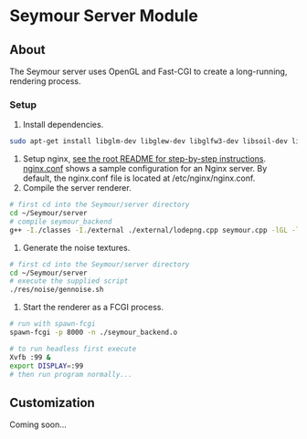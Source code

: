 # Seymour Server Module

## About

The Seymour server uses OpenGL and Fast-CGI to create a long-running, rendering process.

### Setup

1. Install dependencies.
  ```sh
  sudo apt-get install libglm-dev libglew-dev libglfw3-dev libsoil-dev libjpeg-dev libfcgi-dev spawn-fcgi nginx xvfb g++ libassimp-dev openssl libssl-dev imagemagick
  ```
1. Setup nginx, [see the root README for step-by-step instructions](../README.md). [nginx.conf](./nginx.conf) shows a sample configuration for an Nginx server. By default, the nginx.conf file is located at /etc/nginx/nginx.conf.
1. Compile the server renderer.
  ```sh
  # first cd into the Seymour/server directory
  cd ~/Seymour/server
  # compile seymour_backend 
  g++ -I./classes -I./external ./external/lodepng.cpp seymour.cpp -lGL -lGLEW -lglfw -lSOIL -lassimp -ljpeg -lfcgi++ -lfcgi -lssl -lcrypto -o seymour_backend.o
  ```
1. Generate the noise textures.
  ```sh
  # first cd into the Seymour/server directory
  cd ~/Seymour/server
  # execute the supplied script
  ./res/noise/gennoise.sh
  ```
1. Start the renderer as a FCGI process.
  ```sh
  # run with spawn-fcgi
  spawn-fcgi -p 8000 -n ./seymour_backend.o

  # to run headless first execute
  Xvfb :99 &
  export DISPLAY=:99
  # then run program normally...
  ```

## Customization

Coming soon...
